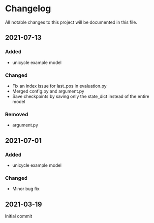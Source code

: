 # Changelog

All notable changes to this project will be documented in this file.

## 2021-07-13
### Added
- unicycle example model

### Changed
- Fix an index issue for last_pos in evaluation.py
- Merged config.py and argument.py
- Save checkpoints by saving only the state_dict instead of the entire model

### Removed
- argument.py

## 2021-07-01
### Added
- unicycle example model

### Changed
- Minor bug fix

## 2021-03-19
Initial commit
